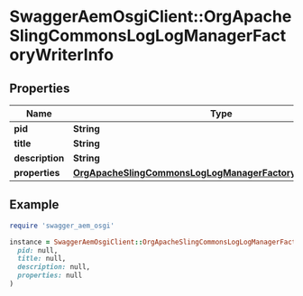 # SwaggerAemOsgiClient::OrgApacheSlingCommonsLogLogManagerFactoryWriterInfo

## Properties

| Name | Type | Description | Notes |
| ---- | ---- | ----------- | ----- |
| **pid** | **String** |  | [optional] |
| **title** | **String** |  | [optional] |
| **description** | **String** |  | [optional] |
| **properties** | [**OrgApacheSlingCommonsLogLogManagerFactoryWriterProperties**](OrgApacheSlingCommonsLogLogManagerFactoryWriterProperties.md) |  | [optional] |

## Example

```ruby
require 'swagger_aem_osgi'

instance = SwaggerAemOsgiClient::OrgApacheSlingCommonsLogLogManagerFactoryWriterInfo.new(
  pid: null,
  title: null,
  description: null,
  properties: null
)
```


